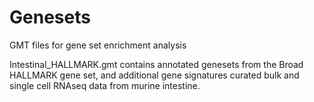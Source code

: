 # Genesets
GMT files for gene set enrichment analysis

Intestinal_HALLMARK.gmt contains annotated genesets from the Broad HALLMARK gene set, and additional gene signatures curated
bulk and single cell RNAseq data from murine intestine.
